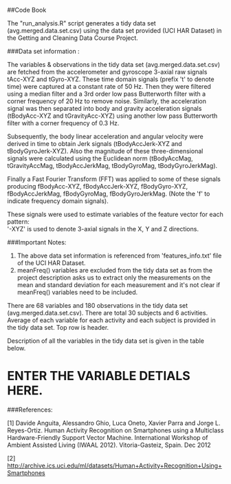 ##Code Book

The "run_analysis.R" script generates a tidy data set (avg.merged.data.set.csv) using the data set provided (UCI HAR Dataset) in the Getting and Cleaning Data Course Project. 

###Data set information :

The variables & observations in the tidy data set (avg.merged.data.set.csv) are fetched from the accelerometer and gyroscope 3-axial raw signals tAcc-XYZ and tGyro-XYZ. These time domain signals (prefix 't' to denote time) were captured at a constant rate of 50 Hz. Then they were filtered using a median filter and a 3rd order low pass Butterworth filter with a corner frequency of 20 Hz to remove noise. Similarly, the acceleration signal was then separated into body and gravity acceleration signals (tBodyAcc-XYZ and tGravityAcc-XYZ) using another low pass Butterworth filter with a corner frequency of 0.3 Hz. 

Subsequently, the body linear acceleration and angular velocity were derived in time to obtain Jerk signals (tBodyAccJerk-XYZ and tBodyGyroJerk-XYZ). Also the magnitude of these three-dimensional signals were calculated using the Euclidean norm (tBodyAccMag, tGravityAccMag, tBodyAccJerkMag, tBodyGyroMag, tBodyGyroJerkMag). 

Finally a Fast Fourier Transform (FFT) was applied to some of these signals producing fBodyAcc-XYZ, fBodyAccJerk-XYZ, fBodyGyro-XYZ, fBodyAccJerkMag, fBodyGyroMag, fBodyGyroJerkMag. (Note the 'f' to indicate frequency domain signals). 

These signals were used to estimate variables of the feature vector for each pattern:  
'-XYZ' is used to denote 3-axial signals in the X, Y and Z directions.

###Important Notes: 
1. The above data set information is referenced from 'features_info.txt' file of the UCI HAR Dataset.
2. meanFreq() variables are excluded from the tidy data set as from the project description asks us to extract only the measurements on the mean and standard deviation for each measurement and it's not clear if meanFreq() variables need to be included. 

There are 68 variables and 180 observations in the tidy data set (avg.merged.data.set.csv). There are total 30 subjects and 6 activities. Average of each variable for each activity and each subject is provided in the tidy data set. Top row is header. 

Description of all the variables in the tidy data set is given in the table below.

# ENTER THE VARIABLE DETIALS HERE.

###References:
        
[1] Davide Anguita, Alessandro Ghio, Luca Oneto, Xavier Parra and Jorge L. Reyes-Ortiz. Human Activity Recognition on Smartphones using a Multiclass Hardware-Friendly Support Vector Machine. International Workshop of Ambient Assisted Living (IWAAL 2012). Vitoria-Gasteiz, Spain. Dec 2012

[2] http://archive.ics.uci.edu/ml/datasets/Human+Activity+Recognition+Using+Smartphones
